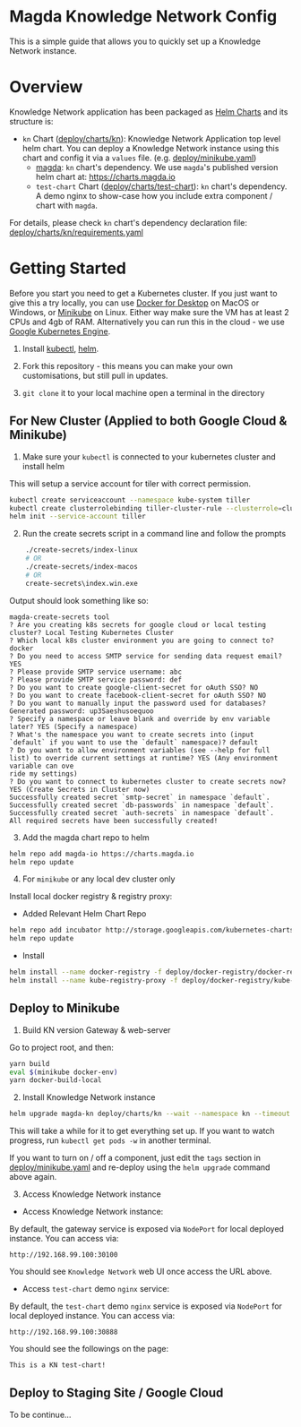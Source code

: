 # Magda Knowledge Network Config

This is a simple guide that allows you to quickly set up a Knowledge Network instance. 

# Overview

Knowledge Network application has been packaged as [Helm Charts](https://docs.helm.sh/developing_charts/) and its structure is:
- `kn` Chart ([deploy/charts/kn](deploy/charts/kn)): Knowledge Network Application top level helm chart. You can deploy a Knowledge Network instance using this chart and config it via a `values` file. (e.g. [deploy/minikube.yaml](deploy/minikube.yaml))
  - [magda](https://github.com/magda-io/magda): `kn` chart's dependency. We use `magda`'s published version helm chart at: https://charts.magda.io
  - `test-chart` Chart ([deploy/charts/test-chart](deploy/charts/test-chart)): `kn` chart's dependency. A demo nginx to show-case how you include extra component / chart with `magda`.

For details, please check `kn` chart's dependency declaration file: [deploy/charts/kn/requirements.yaml](deploy/charts/kn/requirements.yaml)

# Getting Started

Before you start you need to get a Kubernetes cluster. If you just want to give this a try locally, you can use [Docker for Desktop](https://www.docker.com/products/docker-desktop) on MacOS or Windows, or [Minikube](https://kubernetes.io/docs/setup/minikube/) on Linux. Either way make sure the VM has at least 2 CPUs and 4gb of RAM. Alternatively you can run this in the cloud - we use [Google Kubernetes Engine](https://cloud.google.com/kubernetes-engine/).

1.  Install [kubectl](https://kubernetes.io/docs/tasks/tools/install-kubectl/), [helm](https://docs.helm.sh/using_helm/).

2.  Fork this repository - this means you can make your own customisations, but still pull in updates.

3.  `git clone` it to your local machine open a terminal in the directory

## For New Cluster (Applied to both Google Cloud & Minikube)

1.  Make sure your `kubectl` is connected to your kubernetes cluster and install helm

This will setup a service account for tiler with correct permission.

```bash
kubectl create serviceaccount --namespace kube-system tiller
kubectl create clusterrolebinding tiller-cluster-rule --clusterrole=cluster-admin --serviceaccount=kube-system:tiller
helm init --service-account tiller
```

2.  Run the create secrets script in a command line and follow the prompts

```bash
    ./create-secrets/index-linux
    # OR
    ./create-secrets/index-macos
    # OR
    create-secrets\index.win.exe
```

Output should look something like so:

```
magda-create-secrets tool
? Are you creating k8s secrets for google cloud or local testing cluster? Local Testing Kubernetes Cluster
? Which local k8s cluster environment you are going to connect to? docker
? Do you need to access SMTP service for sending data request email? YES
? Please provide SMTP service username: abc
? Please provide SMTP service password: def
? Do you want to create google-client-secret for oAuth SSO? NO
? Do you want to create facebook-client-secret for oAuth SSO? NO
? Do you want to manually input the password used for databases? Generated password: up3Saeshusoequoo
? Specify a namespace or leave blank and override by env variable later? YES (Specify a namespace)
? What's the namespace you want to create secrets into (input `default` if you want to use the `default` namespace)? default
? Do you want to allow environment variables (see --help for full list) to override current settings at runtime? YES (Any environment variable can ove
ride my settings)
? Do you want to connect to kubernetes cluster to create secrets now? YES (Create Secrets in Cluster now)
Successfully created secret `smtp-secret` in namespace `default`.
Successfully created secret `db-passwords` in namespace `default`.
Successfully created secret `auth-secrets` in namespace `default`.
All required secrets have been successfully created!
```

3.  Add the magda chart repo to helm

```bash
helm repo add magda-io https://charts.magda.io
helm repo update
```

4.  For `minikube` or any local dev cluster only

Install local docker registry & registry proxy:

-   Added Relevant Helm Chart Repo

```bash
helm repo add incubator http://storage.googleapis.com/kubernetes-charts-incubator
helm repo update
```

-   Install

```bash
helm install --name docker-registry -f deploy/docker-registry/docker-registry.yml stable/docker-registry
helm install --name kube-registry-proxy -f deploy/docker-registry/kube-registry-proxy.yml incubator/kube-registry-proxy
```

## Deploy to Minikube

1.  Build KN version Gateway & web-server

Go to project root, and then:

```bash
yarn build
eval $(minikube docker-env)
yarn docker-build-local
```

2.  Install Knowledge Network instance

```bash
helm upgrade magda-kn deploy/charts/kn --wait --namespace kn --timeout 30000 --install -f deploy/minikube.yaml --devel
```

This will take a while for it to get everything set up. If you want to watch progress, run `kubectl get pods -w` in another terminal.

If you want to turn on / off a component, just edit the `tags` section in [deploy/minikube.yaml](deploy/minikube.yaml) and re-deploy using the `helm upgrade` command above again.


3. Access Knowledge Network instance

- Access Knowledge Network instance:

By default, the gateway service is exposed via `NodePort` for local deployed instance. You can access via:

`http://192.168.99.100:30100`

You should see `Knowledge Network` web UI once access the URL above.

- Access `test-chart` demo `nginx` service:

By default, the `test-chart` demo `nginx` service is exposed via `NodePort` for local deployed instance. You can access via:

`http://192.168.99.100:30888`

You should see the followings on the page:

```html
This is a KN test-chart!
```

## Deploy to Staging Site / Google Cloud

To be continue...
